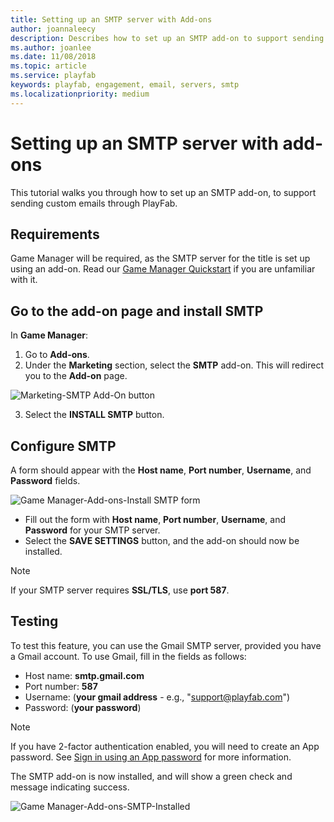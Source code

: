 ```yaml
---
title: Setting up an SMTP server with Add-ons
author: joannaleecy
description: Describes how to set up an SMTP add-on to support sending custom emails through PlayFab.
ms.author: joanlee
ms.date: 11/08/2018
ms.topic: article
ms.service: playfab
keywords: playfab, engagement, email, servers, smtp
ms.localizationpriority: medium
---
```


# Setting up an SMTP server with add-ons

This tutorial walks you through how to set up an SMTP add-on, to support sending custom emails through PlayFab.

## Requirements

Game Manager will be required, as the SMTP server for the title is set up using an add-on. Read our [Game Manager Quickstart](../../../gamemanager/quickstart.md) if you are unfamiliar with it.

## Go to the add-on page and install SMTP

In **Game Manager**:

1. Go to **Add-ons**.
2. Under the **Marketing** section, select the **SMTP** add-on. This will redirect you to the **Add-on** page.

![Marketing-SMTP Add-On button](media/tutorials/marketing-smtp-add-on-button.png)  

3. Select the **INSTALL SMTP** button.

## Configure SMTP

A form should appear with the **Host name**, **Port number**, **Username**, and **Password** fields.

![Game Manager-Add-ons-Install SMTP form](media/tutorials/game-manager-add-ons-install-smtp-form.png)  

- Fill out the form with **Host name**, **Port number**, **Username**, and **Password** for your SMTP server.
- Select the **SAVE SETTINGS** button, and the add-on should now be installed.

> [!NOTE]
> If your SMTP server requires **SSL/TLS**, use **port 587**.

## Testing

To test this feature, you can use the Gmail SMTP server, provided you have a Gmail account. To use Gmail, fill in the fields as follows:

- Host name: **smtp.gmail.com**
- Port number: **587**
- Username: (**your gmail address** - e.g., "support@playfab.com")
- Password: (**your password**)

> [!NOTE]
> If you have 2-factor authentication enabled, you will need to create an App password. See [Sign in using an App password](https://support.google.com/accounts/answer/185833?hl=en) for more information.

The SMTP add-on is now installed, and will show a green check and message indicating success.

![Game Manager-Add-ons-SMTP-Installed](media/tutorials/game-manager-add-ons-smtp-installed.png)  
